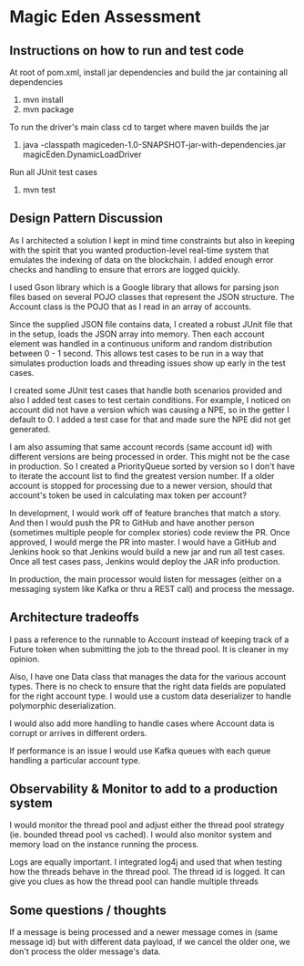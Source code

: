 Magic Eden Assessment
=


Instructions on how to run and test code
-

At root of pom.xml, install jar dependencies and build the jar containing all dependencies

1) mvn install
2) mvn package

To run the driver's main class cd to target where maven builds the jar

1) java -classpath magiceden-1.0-SNAPSHOT-jar-with-dependencies.jar magicEden.DynamicLoadDriver

Run all JUnit test cases

1) mvn test

Design Pattern Discussion
-
As I architected a solution I kept in mind time constraints but also in keeping with the spirit that you
wanted production-level real-time system that emulates the indexing of data on the blockchain. I added enough
error checks and handling to ensure that errors are logged quickly.

I used Gson library which is a Google library that allows for parsing json
files based on several POJO classes that represent the JSON structure. The Account class is the POJO that as I read in
an array of accounts.

Since the supplied JSON file contains data, I created a robust JUnit file that in the setup, loads the JSON
array into memory. Then each account element was handled in a continuous uniform and random distribution
between 0 - 1 second. This allows test cases to be run in a way that simulates production loads and threading
issues show up early in the test cases.

I created some JUnit test cases that handle both scenarios provided and also I added test cases to test certain
conditions. For example, I noticed on account did not have a version which was causing a NPE, so in the getter
I default to 0. I added a test case for that and made sure the NPE did not get generated.

I am also assuming that same account records (same account id) with different versions are being processed in
order. This might not be the case in production. So I created a PriorityQueue sorted by version so I don't have to
iterate the account list to find the greatest version number.  If a older account is stopped for processing due to 
a newer version, should that account's token be used in calculating max token per account?

In development, I would work off of feature branches that match a story. And then I would push the PR to GitHub and
have another person (sometimes multiple people for complex stories) code review the PR. Once approved, I would merge
the PR into master. I would have a GitHub and Jenkins hook so that Jenkins would build a new jar and run all test cases.
Once all test cases pass, Jenkins would deploy the JAR info production.

In production, the main processor would listen for messages (either on a messaging system like Kafka or thru a REST
call) and process the message.

Architecture tradeoffs
-
I pass a reference to the runnable to Account instead of keeping track of a Future token when submitting the job
to the thread pool. It is cleaner in my opinion.

Also, I have one Data class that manages the data for the various account types. There is no check to ensure
that the right data fields are populated for the right account type. I would use a custom data deserializer to
handle polymorphic deserialization.

I would also add more handling to handle cases where Account data is corrupt or arrives in different orders.

If performance is an issue I would use Kafka queues with each queue handling a particular account type.

Observability & Monitor to add to a production system
-
I would monitor the thread pool and adjust either the thread pool strategy (ie. bounded thread pool vs cached). I would
also monitor system and memory load on the instance running the process.

Logs are equally important. I integrated log4j and used that when testing how the threads behave in the thread pool. The
thread id is logged. It can give you clues as how the thread pool can handle multiple threads


Some questions / thoughts
-
If a message is being processed and a newer message comes in (same message id) but with different data payload,
if we cancel the older one, we don't process the older message's data.  

